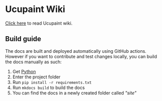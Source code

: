 # Ucupaint Wiki

[Click here](https://ucupumar.github.io/ucupaint-wiki/) to read Ucupaint wiki.

## Build guide

The docs are built and deployed automatically using GitHub actions. However if you want to contribute and test changes locally, you can build the docs manually as such:

1. Get [Python](https://www.python.org/)
2. Enter the project folder
3. Run `pip install -r requirements.txt`
4. Run `mkdocs build` to build the docs
5. You can find the docs in a newly created folder called _"site"_